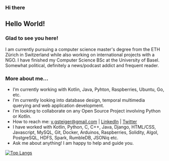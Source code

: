 ### Hi there

## Hello World!

### Glad to see you here!

I am currently pursuing a computer science master's degree from the ETH Zürich in Switzerland while also working on international projects with a NGO. I have finished my Computer Science BSc at the University of Basel. Somewhat political, definitely a news/podcast addict and frequent reader.

### More about me...

- I’m currently working with Kotlin, Java, Pyhton, Raspberries, Ubuntu, Go, etc.
- I’m currently looking into database design, temporal multimedia querying and web application development.
- I’m looking to collaborate on any Open Source Project involving Python or Kotlin.
- How to reach me: v.gsteiger@gmail.com | [LinkedIn](https://www.linkedin.com/in/viktor-gsteiger/) | [Twitter](https://twitter.com/VGsteiger)
- I have worked with Kotlin, Python, C, C++, Java, Django, HTML/CSS, Javascript, MySQL, Git, Docker, Arduinos, Raspberries, Solidity, Algol, PostgreSQL, HDFS, Spark, RumbleDB, JSONiq etc.
- Ask me about anything! I am happy to help and guide you.

[![Top Langs](https://github-readme-stats.vercel.app/api/top-langs/?username=vgsteiger)](https://github.com/vgsteiger/github-readme-stats)

